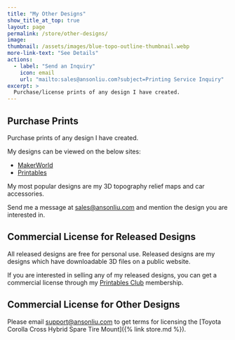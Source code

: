 ```yaml
---
title: "My Other Designs"
show_title_at_top: true
layout: page
permalink: /store/other-designs/
image:
thumbnail: /assets/images/blue-topo-outline-thumbnail.webp
more-link-text: "See Details"
actions:
  - label: "Send an Inquiry"
    icon: email
    url: "mailto:sales@ansonliu.com?subject=Printing Service Inquiry"
excerpt: >
  Purchase/license prints of any design I have created. 
---
```


## Purchase Prints

Purchase prints of any design I have created. 

My designs can be viewed on the below sites:

- [MakerWorld](https://makerworld.com/en/@ansonl)
- [Printables](https://www.printables.com/@ansonl/)

My most popular designs are my 3D topography relief maps and car accessories.

Send me a message at [sales@ansonliu.com](mailto:sales@ansonliu.com) and mention the design you are interested in.

## Commercial License for Released Designs

All released designs are free for personal use. Released designs are my designs which have downloadable 3D files on a public website.

If you are interested in selling any of my released designs, you can get a commercial license through my [Printables Club](https://www.printables.com/@ansonl/) membership.

## Commercial License for Other Designs

Please email [support@ansonliu.com](mailto:support@ansonliu.com) to get terms for licensing the [Toyota Corolla Cross Hybrid Spare Tire Mount]({% link store.md %}).
